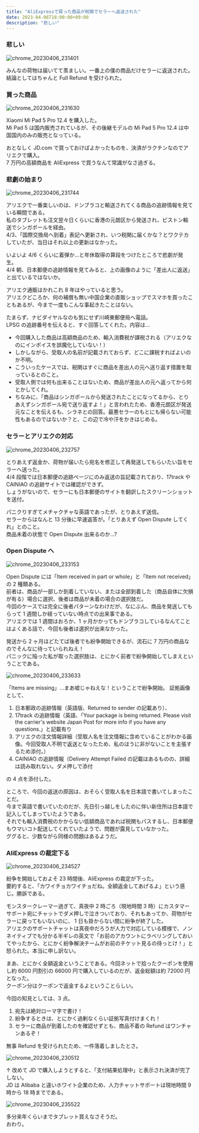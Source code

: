 ```yaml
---
title: "AliExpressで買った商品が税関でセラーへ返送された"
date: 2023-04-06T18:00:00+09:00
description: "悲しい"
---
```


### 悲しい

![chrome_20230406_231401](https://user-images.githubusercontent.com/47537864/230404445-e76d5c40-0785-4470-8e44-e673207a3ab7.png)

みんなの荷物は届いてて羨ましい。一番上の僕の商品だけセラーに返送された。  
結論としてはちゃんと Full Refund を受けられた。

### 買った商品

![chrome_20230406_231630](https://user-images.githubusercontent.com/47537864/230404941-b2ff9c90-eb1c-4ecf-ab0c-f97cf8fba307.png)

Xiaomi Mi Pad 5 Pro 12.4 を購入した。  
Mi Pad 5 は国内販売されているが、その後継モデルの Mi Pad 5 Pro 12.4 は中国国内のみの販売となっている。

おとなしく JD.com で買っておけばよかったものを、決済がラクチンなのでアリエクで購入。  
7 万円の高額商品を AliExpress で買うなんて常識がなさ過ぎる。

### 悲劇の始まり

![chrome_20230406_231744](https://user-images.githubusercontent.com/47537864/230405280-25a149bc-3880-49ba-aba0-d2a1fa071624.png)

アリエクで一番楽しいのは、ドンブラコと輸送されてくる商品の追跡情報を見ている瞬間である。  
私のタブレットも注文翌々日くらいに香港の元朗区から発送され、ピストン輸送でシンガポールを経由。  
4/3、「国際交換局へ到着」表記へ更新され、いつ税関に届くかな？とワクテカしていたが、当日はそれ以上の更新はなかった。

いよいよ 4/6 くらいに着弾か...と年休取得の算段をつけたところで悲劇が発生。  
4/4 朝、日本郵便の追跡情報を見てみると、上の画像のように「差出人に返送」と出ているではないか。

アリエク通販はかれこれ 8 年はやっていると思う。  
アリエクどころか、何の補償も無い中国企業の直販ショップでスマホを買ったこともあるが、今まで一度もこんな事起きたことはない。

たまらず、ナビダイヤルなのも気にせず川崎東郵便局へ電話。  
LPSG の追跡番号を伝えると、すぐ回答してくれた。内容は...

- 今回購入した商品は高額商品のため、輸入消費税が課税される（アリエクなのにインボイスを誤魔化していない！）
- しかしながら、受取人の名前が記載されておらず、どこに課税すればよいのか不明。
- こういったケースでは、税関はすぐに商品を差出人の元へ送り返す措置を取っているとのこと。
- 受取人側では何も出来ることはないため、商品が差出人の元へ返ってから何とかしてくれ。
- ちなみに、「商品はシンガポールから発送されたことになってるから、とりあえずシンガポール宛で送り返すよ！」と言われたため、香港元朗区が発送元なことを伝えるも、シラネとの回答。最悪セラーのもとにも帰らない可能性もあるのではないか？と、この辺で冷や汗をかきはじめる。

### セラーとアリエクの対応

![chrome_20230406_232757](https://user-images.githubusercontent.com/47537864/230409089-68701c7c-6f12-465d-bfb2-27e46437b8ed.png)

とりあえず返金か、荷物が届いたら宛名を修正して再発送してもらいたい旨をセラーへ送った。  
4/4 段階では日本郵便の追跡ページにのみ返送の旨記載されており、17track や CAINIAO の追跡サイトでは確認ができず。  
しょうがないので、セラーにも日本郵便のサイトを翻訳したスクリーンショットを送付。

パニクりすぎてメチャクチャな英語であったが、とりあえず送信。  
セラーからはなんと 13 分後に早速返答が。「とりあえず Open Dispute してくれ」とのこと。  
商品未着の状態で Open Dispute 出来るのか...?

### Open Dispute へ

![chrome_20230406_233153](https://user-images.githubusercontent.com/47537864/230410776-ebe2ac3a-ace7-40f3-b54a-0ec4203b9b65.png)

Open Dispute には「Item received in part or whole」と「Item not received」の 2 種類ある。  
前者は、商品が一部しか到着していない、または全部到着した（商品自体に欠損が有る）場合に選択、後者は商品が未着の場合の選択肢だ。  
今回のケースでは完全に後者パターンなわけだが、なにぶん、商品を発送してもらって 1 週間しか経っていない時点での出来事である。  
アリエクでは 1 週間はおろか、1 ヶ月かかってもドンブラコしているなんてことはよくある話で、今回も後者は選択が出来なかった。

発送から 2 ヶ月ほどたてば後者でも紛争開始できるが、流石に 7 万円の商品なのでそんなに待っていられねえ！  
パニックに陥った私が取った選択肢は、とにかく前者で紛争開始してしまえということである。

![chrome_20230406_233633](https://user-images.githubusercontent.com/47537864/230411718-72d637dc-d61d-49ae-a1bb-e710ded05907.png)

「Items are missing」...まあ嘘じゃねえな！ということで紛争開始。
証拠画像として、

1. 日本郵政の追跡情報（英語版、Returned to sender の記載あり）、
2. 17track の追跡情報（英語、「Your package is being returned. Please visit the carrier's website Japan Post for more info if you have any questions.」と記載有り
3. アリエクの注文情報詳細（受取人名を注文情報に含めていることがわかる画像。今回受取人不明で返送となったため、私のほうに非がないことを主張するため添付。）
4. CAINIAO の追跡情報（Delivery Attempt Failed の記載はあるものの、詳細は読み取れない。ダメ押しで添付

の 4 点を添付した。

ところで、今回の返送の原因は、おそらく受取人名を日本語で書いてしまったことだ。  
今まで英語で書いていたのだが、先日引っ越しをしたのに伴い新住所は日本語で記入してしまっていたようである。  
それでも輸入消費税のかからない低額商品であれば税関もパスするし、日本郵便もウマいコト配送してくれていたようで、問題が露見していなかった。  
ググると、少数ながら同様の問題はあるようだ。

### AliExpress の裁定下る

![chrome_20230406_234527](https://user-images.githubusercontent.com/47537864/230415330-83b344d7-3b51-48cd-a440-7307e895b731.png)

紛争を開始しておよそ 23 時間後、AliExpress の裁定が下った。  
要約すると、「カワイチョカワイチョだね。全額返金してあげるよ」という感じ。勝訴である。

モンスタークレーマー過ぎて、真夜中 2 時ごろ（現地時間 3 時）にカスタマーサポート宛にチャットでダメ押しで泣きついており、それもあってか、荷物がセラーに戻ってもいないのに、 1 日も掛からない間に紛争が終了した。  
アリエクのサポートチャットは真夜中だろうが人力で対応している模様で、ノンネイティブでも分かる半ギレの英文で「お前のアカウントにラベリングしておいてやったから、とにかく紛争解決チームがお前のチケット見るの待っとけ！」と怒られた。本当に申し訳ない。

まあ、とにかく全額返金ということである。今回ネットで拾ったクーポンを使用し約 6000 円割引の 66000 円で購入しているのだが、返金総額は約 72000 円となった。  
クーポン分はクーポンで返金するよということらしい。

今回の知見としては、3 点。

1. 宛先は絶対ローマ字で書け！
2. 紛争するときは、とにかく過剰なくらい証拠写真付けまくれ！
3. セラーに商品が到着したのを確認せずとも、商品不着の Refund はワンチャンあるぞ！

無事 Refund を受けられたため、一件落着しましたとさ。

![chrome_20230406_230512](https://user-images.githubusercontent.com/47537864/230417088-7a209771-a960-462e-b34f-37ce6257eb2c.png)

↑ 改めて JD で購入しようとすると、「支付結果処理中」と表示され決済が完了しない。  
JD は Alibaba と違いホワイト企業のため、人力チャットサポートは現地時間 9 時から 18 時までである。

![chrome_20230406_235522](https://user-images.githubusercontent.com/47537864/230417943-d92291df-692c-4689-bec9-cd1fd123226d.png)

多分来年くらいまでタブレット買えなさそうだ。  
おわり。
